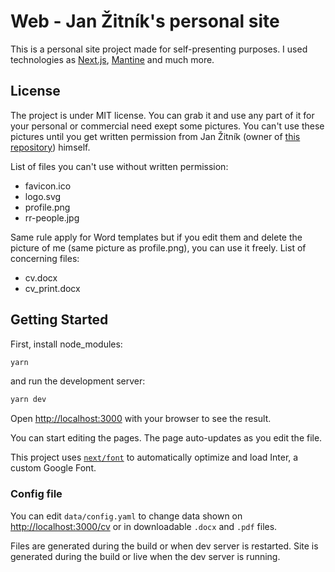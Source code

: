# Web - Jan Žitník's personal site

This is a personal site project made for self-presenting purposes. I used technologies as [Next.js](https://nextjs.org/), [Mantine](https://mantine.dev/) and much more.

## License

The project is under MIT license. You can grab it and use any part of it for your personal or commercial need exept some pictures. You can't use these pictures until you get written permission from Jan Žitník (owner of [this repository](https://github.com/Bingo1392/web)) himself.

List of files you can't use without written permission:
- favicon.ico
- logo.svg
- profile.png
- rr-people.jpg

Same rule apply for Word templates but if you edit them and delete the picture of me (same picture as profile.png), you can use it freely. List of concerning files:

- cv.docx
- cv_print.docx

## Getting Started

First, install node_modules:
```bash
yarn
```

and run the development server:

```bash
yarn dev
```

Open [http://localhost:3000](http://localhost:3000) with your browser to see the result.

You can start editing the pages. The page auto-updates as you edit the file.

This project uses [`next/font`](https://nextjs.org/docs/basic-features/font-optimization) to automatically optimize and load Inter, a custom Google Font.

### Config file

You can edit `data/config.yaml` to change data shown on [http://localhost:3000/cv](http://localhost:3000/cv) or in downloadable `.docx` and `.pdf` files.

Files are generated during the build or when dev server is restarted. Site is generated during the build or live when the dev server is running.
